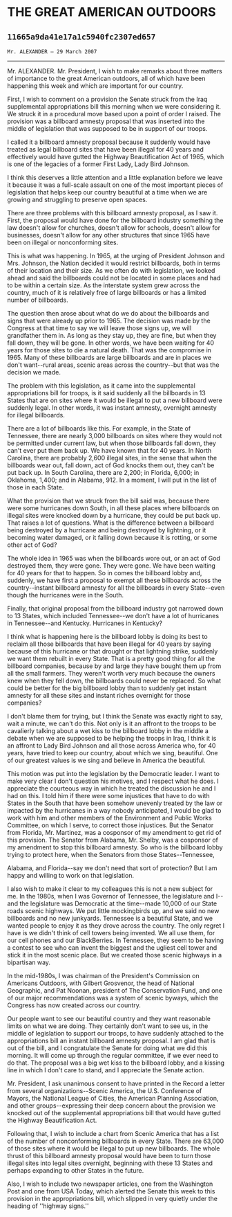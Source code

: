 # THE GREAT AMERICAN OUTDOORS
## `11665a9da41e17a1c5940fc2307ed657`
`Mr. ALEXANDER — 29 March 2007`

---


Mr. ALEXANDER. Mr. President, I wish to make remarks about three 
matters of importance to the great American outdoors, all of which have 
been happening this week and which are important for our country.

First, I wish to comment on a provision the Senate struck from the 
Iraq supplemental appropriations bill this morning when we were 
considering it. We struck it in a procedural move based upon a point of 
order I raised. The provision was a billboard amnesty proposal that was 
inserted into the middle of legislation that was supposed to be in 
support of our troops.

I called it a billboard amnesty proposal because it suddenly would 
have treated as legal billboard sites that have been illegal for 40 
years and effectively would have gutted the Highway Beautification Act 
of 1965, which is one of the legacies of a former First Lady, Lady Bird 
Johnson.

I think this deserves a little attention and a little explanation 
before we leave it because it was a full-scale assault on one of the 
most important pieces of legislation that helps keep our country 
beautiful at a time when we are growing and struggling to preserve open 
spaces.

There are three problems with this billboard amnesty proposal, as I 
saw it. First, the proposal would have done for the billboard industry 
something the law doesn't allow for churches, doesn't allow for 
schools, doesn't allow for businesses, doesn't allow for any other 
structures that since 1965 have been on illegal or nonconforming sites.

This is what was happening. In 1965, at the urging of President 
Johnson and Mrs. Johnson, the Nation decided it would restrict 
billboards, both in terms of their location and their size. As we often 
do with legislation, we looked ahead and said the billboards could not 
be located in some places and had to be within a certain size. As the 
interstate system grew across the country, much of it is relatively 
free of large billboards or has a limited number of billboards.

The question then arose about what do we do about the billboards and 
signs that were already up prior to 1965. The decision was made by the 
Congress at that time to say we will leave those signs up, we will 
grandfather them in. As long as they stay up, they are fine, but when 
they fall down, they will be gone. In other words, we have been waiting 
for 40 years for those sites to die a natural death. That was the 
compromise in 1965. Many of these billboards are large billboards and 
are in places we don't want--rural areas, scenic areas across the 
country--but that was the decision we made.

The problem with this legislation, as it came into the supplemental 
appropriations bill for troops, is it said suddenly all the billboards 
in 13 States that are on sites where it would be illegal to put a new 
billboard were suddenly legal. In other words, it was instant amnesty, 
overnight amnesty for illegal billboards.

There are a lot of billboards like this. For example, in the State of 
Tennessee, there are nearly 3,000 billboards on sites where they would 
not be permitted under current law, but when those billboards fall 
down, they can't ever put them back up. We have known that for 40 
years. In North Carolina, there are probably 2,600 illegal sites, in 
the sense that when the billboards wear out, fall down, act of God 
knocks them out, they can't be put back up. In South Carolina, there 
are 2,200; in Florida, 6,000; in Oklahoma, 1,400; and in Alabama, 912. 
In a moment, I will put in the list of those in each State.

What the provision that we struck from the bill said was, because 
there were some hurricanes down South, in all these places where 
billboards on illegal sites were knocked down by a hurricane, they 
could be put back up. That raises a lot of questions. What is the 
difference between a billboard being destroyed by a hurricane and being 
destroyed by lightning, or it becoming water damaged, or it falling 
down because it is rotting, or some other act of God?

The whole idea in 1965 was when the billboards wore out, or an act of 
God destroyed them, they were gone. They were gone. We have been 
waiting for 40 years for that to happen. So in comes the billboard 
lobby and, suddenly, we have first a proposal to exempt all these 
billboards across the country--instant billboard amnesty for all the 
billboards in every State--even though the hurricanes were in the 
South.

Finally, that original proposal from the billboard industry got 
narrowed down to 13 States, which included Tennessee--we don't have a 
lot of hurricanes in Tennessee--and Kentucky. Hurricanes in Kentucky?

I think what is happening here is the billboard lobby is doing its 
best to reclaim all those billboards that have been illegal for 40 
years by saying because of this hurricane or that drought or that 
lightning strike, suddenly we want them rebuilt in every State. That is 
a pretty good thing for all the billboard companies, because by and 
large they have bought them up from all the small farmers. They weren't 
worth very much because the owners knew when they fell down, the 
billboards could never be replaced. So what could be better for the big 
billboard lobby than to suddenly get instant amnesty for all these 
sites and instant riches overnight for those companies?

I don't blame them for trying, but I think the Senate was exactly 
right to say, wait a minute, we can't do this. Not only is it an 
affront to the troops to be cavalierly talking about a wet kiss to the 
billboard lobby in the middle a debate when we are supposed to be 
helping the troops in Iraq, I think it is an affront to Lady Bird 
Johnson and all those across America who, for 40 years, have tried to 
keep our country, about which we sing, beautiful. One of our greatest 
values is we sing and believe in America the beautiful.

This motion was put into the legislation by the Democratic leader. I 
want to make very clear I don't question his motives, and I respect 
what he does. I appreciate the courteous way in which he treated the 
discussion he and I had on this. I told him if there were some 
injustices that have to do with States in the South that have been 
somehow unevenly treated by the law or impacted by the hurricanes in a 
way nobody anticipated, I would be glad to work with him and other 
members of the Environment and Public Works Committee, on which I 
serve, to correct those injustices. But the Senator from Florida, Mr. 
Martinez, was a cosponsor of my amendment to get rid of this provision. 
The Senator from Alabama, Mr. Shelby, was a cosponsor of my amendment 
to stop this billboard amnesty. So who is the billboard lobby trying to 
protect here, when the Senators from those States--Tennessee,


Alabama, and Florida--say we don't need that sort of protection? But I 
am happy and willing to work on that legislation.

I also wish to make it clear to my colleagues this is not a new 
subject for me. In the 1980s, when I was Governor of Tennessee, the 
legislature and I--and the legislature was Democratic at the time--made 
10,000 of our State roads scenic highways. We put little mockingbirds 
up, and we said no new billboards and no new junkyards. Tennessee is a 
beautiful State, and we wanted people to enjoy it as they drove across 
the country. The only regret I have is we didn't think of cell towers 
being invented. We all use them, for our cell phones and our 
BlackBerries. In Tennessee, they seem to be having a contest to see who 
can invent the biggest and the ugliest cell tower and stick it in the 
most scenic place. But we created those scenic highways in a bipartisan 
way.

In the mid-1980s, I was chairman of the President's Commission on 
Americans Outdoors, with Gilbert Grosvenor, the head of National 
Geographic, and Pat Noonan, president of The Conservation Fund, and one 
of our major recommendations was a system of scenic byways, which the 
Congress has now created across our country.

Our people want to see our beautiful country and they want reasonable 
limits on what we are doing. They certainly don't want to see us, in 
the middle of legislation to support our troops, to have suddenly 
attached to the appropriations bill an instant billboard amnesty 
proposal. I am glad that is out of the bill, and I congratulate the 
Senate for doing what we did this morning. It will come up through the 
regular committee, if we ever need to do that. The proposal was a big 
wet kiss to the billboard lobby, and a kissing line in which I don't 
care to stand, and I appreciate the Senate action.

Mr. President, I ask unanimous consent to have printed in the Record 
a letter from several organizations--Scenic America, the U.S. 
Conference of Mayors, the National League of Cities, the American 
Planning Association, and other groups--expressing their deep concern 
about the provision we knocked out of the supplemental appropriations 
bill that would have gutted the Highway Beautification Act.

Following that, I wish to include a chart from Scenic America that 
has a list of the number of nonconforming billboards in every State. 
There are 63,000 of those sites where it would be illegal to put up new 
billboards. The whole thrust of this billboard amnesty proposal would 
have been to turn those illegal sites into legal sites overnight, 
beginning with these 13 States and perhaps expanding to other States in 
the future.

Also, I wish to include two newspaper articles, one from the 
Washington Post and one from USA Today, which alerted the Senate this 
week to this provision in the appropriations bill, which slipped in 
very quietly under the heading of ''highway signs.''